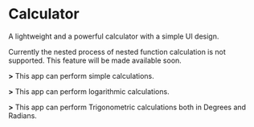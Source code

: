 # Calculator

A lightweight and a powerful calculator with a simple UI design.

Currently the nested process of nested function calculation is not supported. This feature will be made available soon.

**>** This app can perform simple calculations.

**>** This app can perform logarithmic calculations.

**>** This app can perform Trigonometric calculations both in Degrees and Radians.

